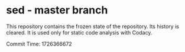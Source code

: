 # sed - master branch

This repository contains the frozen state of the repository.
Its history is cleared. It is used only for static code
analysis with Codacy.

Commit Time: 1726366672
